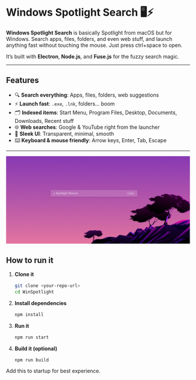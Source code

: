 # Windows Spotlight Search 🖥️⚡

**Windows Spotlight Search** is basically Spotlight from macOS but for Windows. Search apps, files, folders, and even web stuff, and launch anything fast without touching the mouse.
Just press ctrl+space to open.

It’s built with **Electron**, **Node.js**, and **Fuse.js** for the fuzzy search magic.

---

## Features

- 🔍 **Search everything**: Apps, files, folders, web suggestions  
- ⚡ **Launch fast**: `.exe`, `.lnk`, folders… boom  
- 🗂 **Indexed items**: Start Menu, Program Files, Desktop, Documents, Downloads, Recent stuff  
- 🌐 **Web searches**: Google & YouTube right from the launcher  
- 🎨 **Sleek UI**: Transparent, minimal, smooth  
- ⌨️ **Keyboard & mouse friendly**: Arrow keys, Enter, Tab, Escape  

---

<img src="screenshots/image1.png">

## How to run it

1. **Clone it**
   ```bash
   git clone <your-repo-url>
   cd WinSpotlight
   ```
2. **Install dependencies**
   ```bash
   npm install
   ```
3. **Run it**
   ```bash
   npm run start
   ```
4. **Build it (optional)**
   ```
   npm run build
   ```


Add this to startup for best experience.
